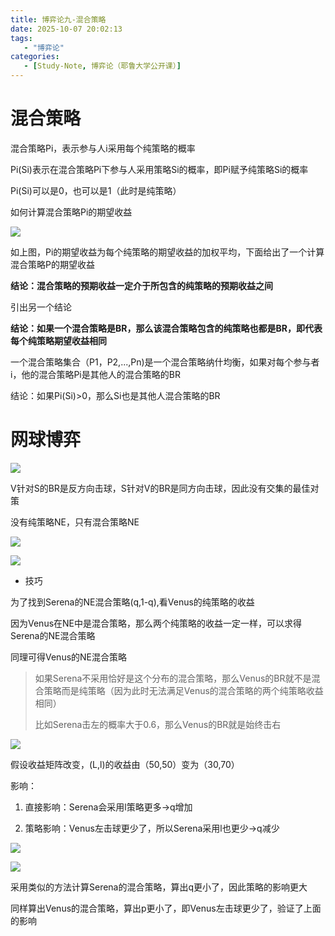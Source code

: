 ```yaml
---
title: 博弈论九-混合策略
date: 2025-10-07 20:02:13
tags: 
   - "博弈论"
categories: 
   - [Study-Note, 博弈论（耶鲁大学公开课）]
---
```


# 混合策略

混合策略Pi，表示参与人i采用每个纯策略的概率

Pi(Si)表示在混合策略Pi下参与人采用策略Si的概率，即Pi赋予纯策略Si的概率

Pi(Si)可以是0，也可以是1（此时是纯策略）



如何计算混合策略Pi的期望收益

![](https://cdn.jsdelivr.net/gh/1935Zz/1935zz.github.io@main/source/img/game-theory/images9/image.png)

如上图，Pi的期望收益为每个纯策略的期望收益的加权平均，下面给出了一个计算混合策略P的期望收益

**结论：混合策略的预期收益一定介于所包含的纯策略的预期收益之间**

引出另一个结论

**结论：如果一个混合策略是BR，那么该混合策略包含的纯策略也都是BR，即代表每个纯策略期望收益相同**

一个混合策略集合（P1，P2,...,Pn)是一个混合策略纳什均衡，如果对每个参与者i，他的混合策略Pi是其他人的混合策略的BR

结论：如果Pi(Si)>0，那么Si也是其他人混合策略的BR



# 网球博弈

![](https://cdn.jsdelivr.net/gh/1935Zz/1935zz.github.io@main/source/img/game-theory/images9/image-1.png)

V针对S的BR是反方向击球，S针对V的BR是同方向击球，因此没有交集的最佳对策

没有纯策略NE，只有混合策略NE



![](https://cdn.jsdelivr.net/gh/1935Zz/1935zz.github.io@main/source/img/game-theory/images9/image-2.png)

![](https://cdn.jsdelivr.net/gh/1935Zz/1935zz.github.io@main/source/img/game-theory/images9/image-3.png)

* 技巧

为了找到Serena的NE混合策略(q,1-q),看Venus的纯策略的收益

因为Venus在NE中是混合策略，那么两个纯策略的收益一定一样，可以求得Serena的NE混合策略

同理可得Venus的NE混合策略

> 如果Serena不采用恰好是这个分布的混合策略，那么Venus的BR就不是混合策略而是纯策略（因为此时无法满足Venus的混合策略的两个纯策略收益相同）
>
> 比如Serena击左的概率大于0.6，那么Venus的BR就是始终击右



![](https://cdn.jsdelivr.net/gh/1935Zz/1935zz.github.io@main/source/img/game-theory/images9/image-4.png)

假设收益矩阵改变，(L,l)的收益由（50,50）变为（30,70）

影响：

1. 直接影响：Serena会采用l策略更多->q增加

2. 策略影响：Venus左击球更少了，所以Serena采用l也更少->q减少

![](https://cdn.jsdelivr.net/gh/1935Zz/1935zz.github.io@main/source/img/game-theory/images9/image-5.png)

![](https://cdn.jsdelivr.net/gh/1935Zz/1935zz.github.io@main/source/img/game-theory/images9/image-6.png)

采用类似的方法计算Serena的混合策略，算出q更小了，因此策略的影响更大

同样算出Venus的混合策略，算出p更小了，即Venus左击球更少了，验证了上面的影响

